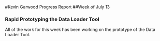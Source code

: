 #Kevin Garwood Progress Report 
##Week of July 13
### Rapid Prototyping the Data Loader Tool
All of the work for this week has been working on the prototype of the Data Loader Tool.
